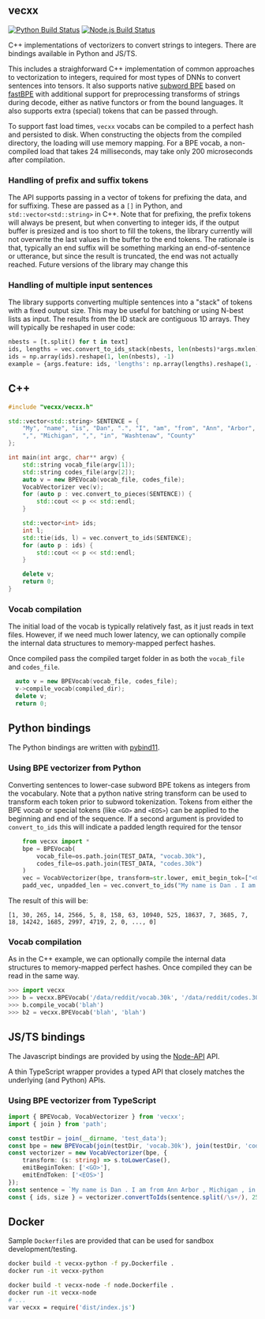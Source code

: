 ## vecxx

[![Python Build Status][build-status-py-img]][build-status-py-link]
[![Node.js Build Status][build-status-node-img]][build-status-node-link]

C++ implementations of vectorizers to convert strings to integers.  There are bindings available in Python and JS/TS.

This includes a straighforward C++ implementation of common approaches to vectorization to integers, required for most types of DNNs to convert sentences into tensors.  It also supports native [subword BPE](https://github.com/rsennrich/subword-nmt) based on [fastBPE](https://github.com/glample/fastBPE) with additional support for preprocessing transforms of strings during decode, either as native functors or from the bound languages.  It also supports extra (special) tokens that can be passed through.

To support fast load times, `vecxx` vocabs can be compiled to a perfect hash and persisted to disk.  When constructing the objects from the compiled directory, the loading will use memory mapping.  For a BPE vocab, a non-compiled load that takes 24 milliseconds, may take only 200 microseconds after compilation.

### Handling of prefix and suffix tokens

The API supports passing in a vector of tokens for prefixing the data, and for suffixing.  These are
passed as a `[]` in Python, and `std::vector<std::string>` in C++.  Note that for prefixing, the prefix tokens will always be present, but when converting to integer ids, if the output buffer is presized and is too short to fill the tokens, the library currently will not overwrite the last values in the buffer to the end tokens.  The rationale is that, typically an end suffix will be something marking an end-of-sentence or utterance, but since the result is truncated, the end was not actually reached.  Future versions of the library may change this

### Handling of multiple input sentences

The library supports converting multiple sentences into a "stack" of tokens with a fixed output size.  This may be useful for batching or using N-best lists as input.  The results from the ID stack are contiguous 1D arrays.  They will typically be reshaped in user code:

```python
nbests = [t.split() for t in text]
ids, lengths = vec.convert_to_ids_stack(nbests, len(nbests)*args.mxlen)
ids = np.array(ids).reshape(1, len(nbests), -1)
example = {args.feature: ids, 'lengths': np.array(lengths).reshape(1, -1)}
```
## C++

```c++
#include "vecxx/vecxx.h"

std::vector<std::string> SENTENCE = {
	"My", "name", "is", "Dan", ".", "I", "am", "from", "Ann", "Arbor",
	",", "Michigan", ",", "in", "Washtenaw", "County"
};

int main(int argc, char** argv) {
    std::string vocab_file(argv[1]);
    std::string codes_file(argv[2]);
    auto v = new BPEVocab(vocab_file, codes_file);
    VocabVectorizer vec(v);
    for (auto p : vec.convert_to_pieces(SENTENCE)) {
    	std::cout << p << std::endl;
    }

    std::vector<int> ids;
    int l;
    std::tie(ids, l) = vec.convert_to_ids(SENTENCE);
    for (auto p : ids) {
    	std::cout << p << std::endl;
    }

    delete v;
    return 0;
}
```

### Vocab compilation

The initial load of the vocab is typically relatively fast, as it just reads in text files.
However, if we need much lower latency, we can optionally compile the internal data structures to memory-mapped perfect hashes.

Once compiled pass the compiled target folder in as both the `vocab_file` and `codes_file`.

```c++
  auto v = new BPEVocab(vocab_file, codes_file);
  v->compile_vocab(compiled_dir);
  delete v;
  return 0;
```

## Python bindings

The Python bindings are written with [pybind11](https://github.com/pybind/pybind11).

### Using BPE vectorizer from Python


Converting sentences to lower-case subword BPE tokens as integers from the vocabulary.
Note that a python native string transform can be used to transform each token prior to subword tokenization.
Tokens from either the BPE vocab or special tokens (like `<GO>` and `<EOS>`) can be applied to the beginning and end of the sequence.
If a second argument is provided to `convert_to_ids` this will indicate a padded length required for the tensor

```python
    from vecxx import *
    bpe = BPEVocab(
        vocab_file=os.path.join(TEST_DATA, "vocab.30k"),
        codes_file=os.path.join(TEST_DATA, "codes.30k")
    )
    vec = VocabVectorizer(bpe, transform=str.lower, emit_begin_tok=["<GO>"], emit_end_tok=["<EOS>"])
    padd_vec, unpadded_len = vec.convert_to_ids("My name is Dan . I am from Ann Arbor , Michigan , in Washtenaw County".split(), 256)
```
The result of this will be:
```
[1, 30, 265, 14, 2566, 5, 8, 158, 63, 10940, 525, 18637, 7, 3685, 7, 18, 14242, 1685, 2997, 4719, 2, 0, ..., 0]
```

### Vocab compilation


As in the C++ example, we can optionally compile the internal data structures to memory-mapped perfect hashes.  Once compiled they can be read in the same way.

```python
>>> import vecxx
>>> b = vecxx.BPEVocab('/data/reddit/vocab.30k', '/data/reddit/codes.30k', extra_tokens=["[CLS]", "[MASK]"])
>>> b.compile_vocab('blah')
>>> b2 = vecxx.BPEVocab('blah', 'blah')
```

## JS/TS bindings

The Javascript bindings are provided by using the [Node-API](https://nodejs.org/api/n-api.html) API.

A thin TypeScript wrapper provides a typed API that closely matches the underlying (and Python) APIs.

### Using BPE vectorizer from TypeScript

```typescript
import { BPEVocab, VocabVectorizer } from 'vecxx';
import { join } from 'path';

const testDir = join(__dirname, 'test_data');
const bpe = new BPEVocab(join(testDir, 'vocab.30k'), join(testDir, 'codes.30k'));
const vectorizer = new VocabVectorizer(bpe, {
    transform: (s: string) => s.toLowerCase(),
    emitBeginToken: ['<GO>'],
    emitEndToken: ['<EOS>']
});
const sentence = `My name is Dan . I am from Ann Arbor , Michigan , in Washtenaw County`;
const { ids, size } = vectorizer.convertToIds(sentence.split(/\s+/), 256);
```

## Docker

Sample `Dockerfile`s are provided that can be used for sandbox development/testing.

```bash
docker build -t vecxx-python -f py.Dockerfile .
docker run -it vecxx-python
```

```bash
docker build -t vecxx-node -f node.Dockerfile .
docker run -it vecxx-node
# ...
var vecxx = require('dist/index.js')
```

[build-status-py-img]: https://github.com/dpressel/vecxx/actions/workflows/python.yml/badge.svg?branch=main&event=push
[build-status-py-link]: https://github.com/dpressel/vecxx/actions?query=workflow%3A%22python%22
[build-status-node-img]: https://github.com/dpressel/vecxx/actions/workflows/node.js.yml/badge.svg?branch=main&event=push
[build-status-node-link]: https://github.com/dpressel/vecxx/actions?query=workflow%3A%22node.js%22

